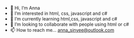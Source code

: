 - 👋 Hi, I’m Anna
- 👀 I’m interested in html, css, javascript and c#
- 🌱 I’m currently learning html,css, javascript and c#
- 💞️ I’m looking to collaborate with people using html or c#
- 📫 How to reach me... anna_sinyee@outlook.com

<!---
AnnaLoo83/AnnaLoo83 is a ✨ special ✨ repository because its `README.md` (this file) appears on your GitHub profile.
You can click the Preview link to take a look at your changes.
--->
